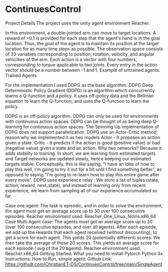 # ContinuesControl

Project Details
The project uses the unity agent environment  Reacher.

In this environment, a double-jointed arm can move to target locations. A reward of +0.1 is provided for each step that the agent's hand is in the goal location. Thus, the goal of the agent is to maintain its position at the target location for as many time steps as possible.
The observation space consists of 33 variables corresponding to position, rotation, velocity, and angular velocities of the arm. Each action is a vector with four numbers, corresponding to torque applicable to two joints. Every entry in the action vector should be a number between -1 and 1.
Example of untrained agents.			Trained Agents 

 
 
 
 
 
 
 
 
 
 
For the implementation I used DDPG as the base algorithm.
DDPG 
Deep Deterministic Policy Gradient (DDPG) is an algorithm which concurrently learns a Q-function and a policy. It uses off-policy data and the Bellman equation to learn the Q-function, and uses the Q-function to learn the policy.


 
DDPG is an off-policy algorithm.
DDPG can only be used for environments with continuous action spaces.
DDPG can be thought of as being deep Q-learning for continuous action spaces.
The Spinning Up implementation of DDPG does not support parallelization.
DDPG use an Actor-Critic method, reason why we implemented it as two models
Actor - It proposes an action given a state.
Critic - It predicts if the action is good (positive value) or bad (negative value) given a state and an action.
Why two networks? Because it adds stability to training. In short, we are learning from estimated targets and Target networks are updated slowly, hence keeping our estimated targets stable.
Conceptually, this is like saying, "I have an idea of how to play this well, I'm going to try it out for a bit until I find something better", as opposed to saying "I'm going to re-learn how to play this entire game after every move".
DDPG uses experience relay : We store a list of tuples (state, action, reward, next_state), and instead of learning only from recent experience, we learn from sampling all of our experience accumulated so far.
 
 
Case one agent:
The task is episodic, and in order to solve the environment, the agent must get an average score up to 30 over 100 consecutive episodes.
Reacher environment  used: Reacher_One_Linux_NoVis.x86_64
Case Multi Agent case:
The agents must get an average score up to 30 (over 100 consecutive episodes, and over all agents).
After each episode, we add up the rewards that each agent received (without discounting), to get a score for each agent. This yields 20 (potentially different) scores. We then take the average of these 20 scores. This yields an average score for each episode ( avg of the 20 agents).
Reacher environment  used:  Reacher.x86_64
Getting Started:
What you need to install 
Pytorch
Python 3x
Instructions:
How to Run, simple agent:
Github Link:
https://github.com/ChristianET-DS/ContinuesControl/tree/main/SingleAgent
